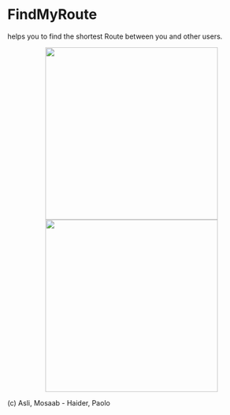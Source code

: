 # FindMyRoute

helps you to find the shortest Route between you and other users.

<p align="center">
  <img src="https://image.ibb.co/f2p9fw/Main.png" width="350"/>
  <img src="https://image.ibb.co/f2p9fw/Main.png" width="350"/>
</p>

(c) Asli, Mosaab - Haider, Paolo
